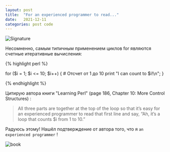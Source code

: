 ```yaml
---
layout: post
title:  "For an experienced programmer to read..."
date:   2021-12-11
categories: post code
---
```

![Signature](/favicon.ico)

Несомненно, самым типичным применением циклов for являются счетные итеративные вычисления:

{% highlight perl %}


for ($i = 1; $i <= 10; $i++) {  # Отсчет от 1 до 10
  print "I can count to $i!\n";
}


{% endhighlight %}

Цитирую автора книги "Learning Perl"  (page 186, Chapter 10: More Control Structures) :

> All three parts are together at the top of the loop so that it’s easy for an experienced
> programmer to read that first line and say, “Ah, it’s a loop that counts $i from 1 to 10.”

Радуюсь этому! Нашёл подтверждение от автора того, что я `an experienced programmer` !


<!---#![books](https://techbeacon.scdn7.secure.raxcdn.com/sites/default/files/styles/article_hero_image__1_5x/public/perl-not-dead-programming-language.jpg?itok=-UKvEy6_)-->
![book](/IMAGES/perl-not-dead-programming-language.jpg)


